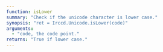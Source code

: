 ```yaml
---
function: isLower
summary: "Check if the unicode character is lower case."
synopsis: "ret = Irccd.Unicode.isLower(code)"
arguments:
  - "code, the code point."
returns: "True if lower case."
---
```

